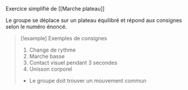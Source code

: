 Exercice simplifié de [[Marche plateau]]

Le groupe se déplace sur un plateau équilibré et répond aux consignes selon le numéro énoncé. 

> [!example] Exemples de consignes 
>1. Change de rythme 
>2. Marche basse 
>3. Contact visuel pendant 3 secondes
>4. Unisson corporel
>	- Le groupe doit trouver un mouvement commun 

